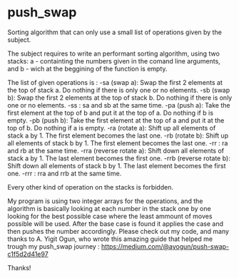 # push_swap
Sorting algorithm that can only use a small list of operations given by the subject.

The subject requires to write an performant sorting algorithm, using two stacks: a - containting the numbers given in the comand line arguments, and b - wich at the beggining of the function is empty.

The list of given operations is :
-sa (swap a): Swap the first 2 elements at the top of stack a.
Do nothing if there is only one or no elements.
-sb (swap b): Swap the first 2 elements at the top of stack b.
Do nothing if there is only one or no elements.
-ss : sa and sb at the same time.
-pa (push a): Take the first element at the top of b and put it at the top of a.
Do nothing if b is empty.
-pb (push b): Take the first element at the top of a and put it at the top of b.
Do nothing if a is empty.
-ra (rotate a): Shift up all elements of stack a by 1.
The first element becomes the last one.
-rb (rotate b): Shift up all elements of stack b by 1.
The first element becomes the last one.
-rr : ra and rb at the same time.
-rra (reverse rotate a): Shift down all elements of stack a by 1.
The last element becomes the first one.
-rrb (reverse rotate b): Shift down all elements of stack b by 1.
The last element becomes the first one.
-rrr : rra and rrb at the same time.

Every other kind of operation on the stacks is forbidden.

My program is using two integer arrays for the operations, and the algorithm is basically looking at each number in the stack one by one looking for the best possible case where the least ammount of moves possible will be used.
After the base case is found it applies the case and then pushes the number accordingly.
Please check out my code, and many thanks to A. Yigit Ogun, who wrote this amazing guide that helped me trough my push_swap journey : https://medium.com/@ayogun/push-swap-c1f5d2d41e97

Thanks!
